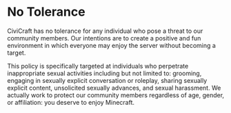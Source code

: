 # No Tolerance

CiviCraft has no tolerance for any individual who pose a threat to our community members. Our intentions are to create a positive and fun environment in which everyone may enjoy the server without becoming a target.

This policy is specifically targeted at individuals who perpetrate inappropriate sexual activities including but not limited to: grooming, engaging in sexually explicit conversation or roleplay, sharing sexually explicit content, unsolicited sexually advances, and sexual harassment. We actually work to protect our community members regardless of age, gender, or affiliation: you deserve to enjoy Minecraft.